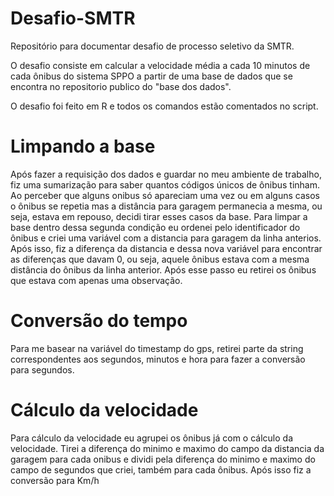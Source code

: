 # Desafio-SMTR

Repositório para documentar desafio de processo seletivo da SMTR.

O desafio consiste em calcular a velocidade média a cada 10 minutos de cada ônibus do sistema SPPO a partir de uma base de dados que se encontra no repositorio publico do "base  dos dados".

O desafio foi feito em R e todos os comandos estão comentados no script. 

# Limpando a base

Após fazer a requisição dos dados e guardar no meu ambiente de trabalho, fiz uma sumarização para saber quantos códigos únicos de ônibus tinham. 
Ao perceber que alguns onibus só apareciam uma vez ou em alguns casos o ônibus se repetia mas a distância para garagem permanecia a mesma, ou seja, estava em repouso, decidi tirar esses casos da base. 
Para limpar a base dentro dessa segunda condição eu ordenei pelo identificador do ônibus e criei uma variável com a distancia para garagem da linha anterios. Após isso, fiz a diferença da distancia e dessa nova variável para encontrar as diferenças que davam 0, ou seja, aquele ônibus estava com a mesma distância do ônibus da linha anterior. Após esse passo eu retirei os ônibus que estava com apenas uma observação. 


# Conversão do tempo

Para me basear na variável do timestamp do gps, retirei parte da string correspondentes aos segundos, minutos e hora para fazer a conversão para segundos. 

# Cálculo da velocidade

Para cálculo da velocidade eu agrupei os ônibus já com o cálculo da velocidade. Tirei a diferença do minimo e maximo do campo da distancia da garagem para cada onibus  e dividi pela diferença do minimo e maximo do campo de segundos que criei, também para cada ônibus. Após isso fiz a conversão para Km/h
